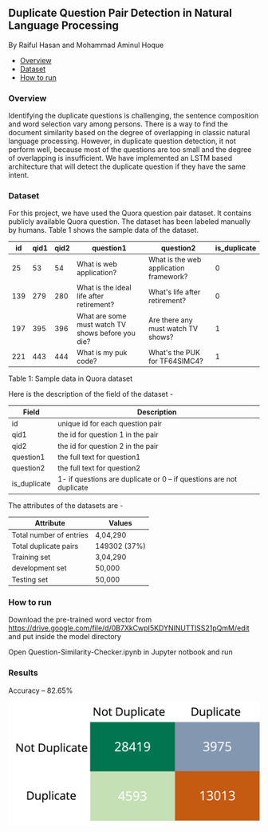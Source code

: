 ## Duplicate Question Pair Detection in Natural Language Processing
By Raiful Hasan and Mohammad Aminul Hoque 

* [Overview](#overview)
* [Dataset](#dataset)
* [How to run](#how-to-run)

### Overview
Identifying the duplicate questions is challenging, the sentence composition and word selection vary among persons. 
There is a way to find the document similarity based on the degree of overlapping in classic natural language processing. 
However, in duplicate question detection, it not perform well, because most of the questions are too small and the degree 
of overlapping is insufficient. We have implemented an LSTM based architecture that will detect the duplicate question if 
they have the same intent.

### Dataset
For this project, we have used the Quora question pair dataset. It contains publicly available Quora question. The dataset has been labeled manually by humans. Table 1 shows the sample data of the dataset.


| id | qid1 | qid2 | question1 | question2 | is_duplicate | 
| --- | --- | --- | --- | --- | --- |
| 25 | 53 | 54 | What is web application? | What is the web application framework? | 0 |
| 139 | 279 | 280 | What is the ideal life after retirement? | What's life after retirement? | 0 |
| 197 | 395 | 396 | What are some must watch TV shows before you die? | Are there any must watch TV shows? | 1 | 
| 221 | 443 | 444 | What is my puk code? | What's the PUK for TF64SIMC4? | 1 | 

Table 1: Sample data in Quora dataset

Here is the description of the field of the dataset - 

| Field | Description |
| --- | --- |
| id | unique id for each question pair |
| qid1 | the id for question 1 in the pair |
| qid2 | the id for question 2 in the pair |
| question1 | the full text for question1 |
| question2 | the full text for question2 |
| is_duplicate | 1- if questions are duplicate or 0 – if questions are not duplicate |

The attributes of the datasets are -

| Attribute | Values |
| --- | --- |
| Total number of entries | 4,04,290 |
| Total duplicate pairs | 149302 (37%) |
| Training set | 3,04,290 |
| development set | 50,000 |
| Testing set | 50,000 |


### How to run

Download the pre-trained word vector from https://drive.google.com/file/d/0B7XkCwpI5KDYNlNUTTlSS21pQmM/edit and put inside the model directory

Open Question-Similarity-Checker.ipynb in Jupyter notbook and run


### Results

Accuracy – 82.65% 

![conf_matrix](confusion_matrix.png)



